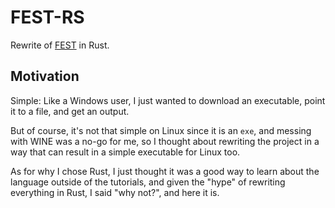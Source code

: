 # FEST-RS

Rewrite of [FEST](https://github.com/RainThunder/FEST) in Rust.

## Motivation

Simple: Like a Windows user, I just wanted to download an executable, point it to a file, and get an output.

But of course, it's not that simple on Linux since it is an `exe`, and messing with WINE was a no-go for me, so I thought about rewriting the project in a way that can result in a simple executable for Linux too.

As for why I chose Rust, I just thought it was a good way to learn about the language outside of the tutorials, and given the "hype" of rewriting everything in Rust, I said "why not?", and here it is.
